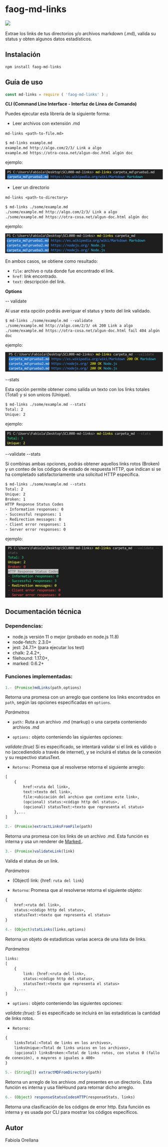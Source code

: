 # faog-md-links

<a href="https://nodei.co/npm/faog-md-links/"><img src="https://nodei.co/npm/faog-md-links.png"></a>

Extrae los links de tus directorios y/o archivos markdown (.md), valida su status y obten algunos datos estadísticos.

## Instalación

```
npm install faog-md-links
```

## Guía de uso
```js
const md-links = require ( 'faog-md-links' ) ;   
```

**CLI (Command Line Interface - Interfaz de Línea de Comando)**

Puedes ejecutar esta librería de la siguiente forma:

* Leer archivos con extensión .md

`md-links <path-to-file.md>`

```
$ md-links example.md
example.md http://algo.com/2/3/ Link a algo
example.md https://otra-cosa.net/algun-doc.html algún doc
```
ejemplo:

![file](img/file.JPG)

* Leer un directorio

`md-links <path-to-directory>`

```
$ md-links ./some/example.md
./some/example.md http://algo.com/2/3/ Link a algo
./some/example.md https://otra-cosa.net/algun-doc.html algún doc
```
ejemplo:

![directory](img/directory.JPG)

En ambos casos, se obtiene como resultado:

- `file`: archivo o ruta donde fue encontrado el link.
- `href`: link encontrado.
- `text`: descripción del link.

**Options**

-- validate

Al usar esta opción podrás averiguar el status y texto del link validado.

```
$ md-links ./some/example.md --validate
./some/example.md http://algo.com/2/3/ ok 200 Link a algo
./some/example.md https://otra-cosa.net/algun-doc.html fail 404 algún doc
```
ejemplo:

![validate](img/validate.JPG)

--stats

Esta opción permite obtener como salida un texto con los links totales (Total) y si son unicos (Unique).

```
$ md-links ./some/example.md --stats
Total: 2
Unique: 2
```
ejemplo:

![stats](img/stats.JPG)

--validate --stats

Si combinas ambas opciones, podrás obtener aquellos links rotos (Broken) y un conteo de los códigos de estado de respuesta HTTP, que indican si se ha completado satisfactoriamente una solicitud HTTP específica.

```
$ md-links ./some/example.md --stats
Total: 2
Unique: 2
Broken: 1
HTTP Response Status Codes
- Information responses: 0
- Successful responses: 1
- Redirection messages: 0
- Client error responses: 1
- Server error responses: 0
```
ejemplo:

![validate_stats](img/validate_stats.JPG)


## Documentación técnica

### Dependencias:

- node.js versión 11 o mejor (probado en node.js 11.8)
- node-fetch: 2.3.0+
- jest: 24.7.1+ (para ejecutar los test) 
- chalk: 2.4.2+,
- filehound: 1.17.0+,
- marked: 0.6.2+

### Funciones implementadas:

```js
1.- (Promise)mdLinks(path,options)
```
Retorna una promesa con un arreglo que contiene los links encontrados en ```path```, según las opciones especificadas en 
```options```.

*Parámetros*

- ```path:``` Ruta a un archivo .md (markup) o una carpeta conteniendo archivos .md

- ```options:``` objeto conteniendo las siguientes opciones:

*validate:(true)* Si es especificado, se intentará validar si el link es válido o no (accediendolo a través de internet), y se incluirá el status de la conexión y su respectivo statusText.
	
- ```Retorno:``` 
Promesa que al resolverse retorna el siguiente arreglo:
```
[
	{
		href:<ruta del link>,
		text:<texto del link>,
		file:<ubicación del archivo que contiene este link>,
		(opcional) status:<código http del status>,
		(opcional) statusText:<texto que representa el status>
	},...
]
```

```js
2.- (Promise)extractLinksFromFile(path)
```
Retorna una promesa con los links de un archivo .md. Esta función es interna y usa un renderer de [Marked](https://www.npmjs.com/package/marked),.

```js
3.- (Promise)validateLink(link)
```
Valida el status de un link.

*Parámetros*

- (Object) link: {href: ```ruta del link```}

- ```Retorno```: Promesa que al resolverse retorna el siguiente objeto:
```
{	
	href:<ruta del link>,
	status:<código http del status>,
	statusText:<texto que representa el status>
}
```	

```js
4.- (Object)statLinks(links,options)
```
Retorna un objeto de estadisticas varias acerca de una lista de links.

*Parámetros*
```
links: 
[
	{
		link: {href:<ruta del link>,
		status:<código http del status>,
		statusText:<texto que representa el status>
	},...
]
```
- ```options:``` objeto conteniendo las siguientes opciones:

*validate:(true):* Si es especificado se incluirá en las estadísticas la cantidad de links rotos.
	
- ```Retorno:```
```
{
	linksTotal:<Total de links en los archivos>,
	linksUnique:<Total de links unicos en los archivos>,
	(opcional) linksBroken:<Total de links rotos, con status 0 (fallo de conexión), o mayores o iguales a 400>
}
```
```js
5.- (String[]) extractMDFromDirectory(path)
```

Retorna un arreglo de los archivos .md presentes en un directorio. Esta función es interna y usa fileHound para retornar dicho arreglo.

```js
6.- (Object) responseStatusCodesHTTP(responseStats, links)
```
Retorna una clasificación de los códigos de error http. Esta función es interna y es usada por CLI para mostrar los códigos específicos.


## Autor

Fabiola Orellana
